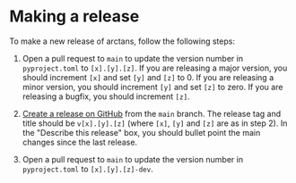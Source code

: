 # Making a release

To make a new release of arctans, follow the following steps:

1) Open a pull request to `main` to update the version number in `pyproject.toml` to `[x].[y].[z]`.
   If you are releasing a major version, you should increment `[x]` and set `[y]` and `[z]` to 0.
   If you are releasing a minor version, you should increment `[y]` and set `[z]` to zero.
   If you are releasing a bugfix, you should increment `[z]`.

2) [Create a release on GitHub](https://github.com/mscroggs/arctans/releases/new) from the `main` branch.
   The release tag and title should be `v[x].[y].[z]` (where `[x]`, `[y]` and `[z]` are as in step 2).
   In the "Describe this release" box, you should bullet point the main changes since the last
   release.

3) Open a pull request to `main` to update the version number in `pyproject.toml` to `[x].[y].[z]-dev`.
